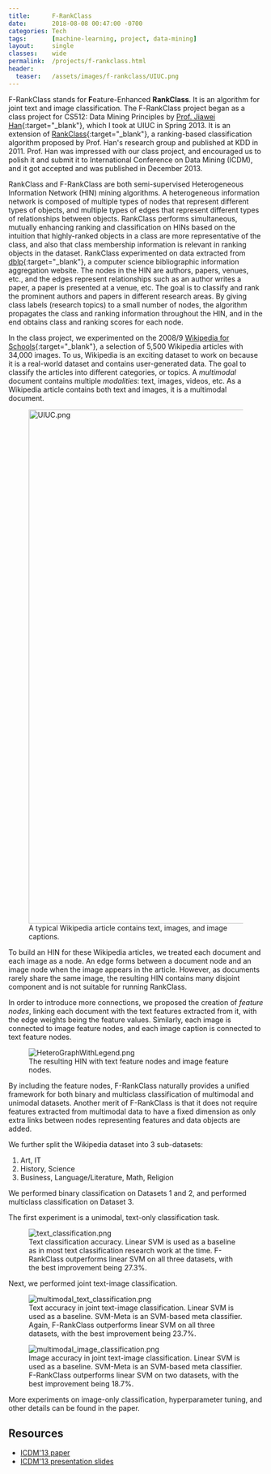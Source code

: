 ```yaml
---
title:      F-RankClass
date:       2018-08-08 00:47:00 -0700
categories: Tech
tags:       [machine-learning, project, data-mining]
layout:     single
classes:    wide
permalink:  /projects/f-rankclass.html
header:
  teaser:   /assets/images/f-rankclass/UIUC.png
---
```


F-RankClass stands for **F**eature-Enhanced **RankClass**. It is an algorithm for joint text and image classification. The F-RankClass project began as a class project for CS512: Data Mining Principles by [Prof. Jiawei Han](https://hanj.cs.illinois.edu/){:target="_blank"}, which I took at UIUC in Spring 2013. It is an extension of [RankClass](http://citeseerx.ist.psu.edu/viewdoc/download?doi=10.1.1.220.2406&rep=rep1&type=pdf){:target="_blank"}, a ranking-based classification algorithm proposed by Prof. Han's research group and published at KDD in 2011. Prof. Han was impressed with our class project, and encouraged us to polish it and submit it to International Conference on Data Mining (ICDM), and it got accepted and was published in December 2013.

RankClass and F-RankClass are both semi-supervised Heterogeneous Information Network (HIN) mining algorithms. A heterogeneous information network is composed of multiple types of nodes that represent different types of objects, and multiple types of edges that represent different types of relationships between objects. RankClass performs simultaneous, mutually enhancing ranking and classification on HINs based on the intuition that highly-ranked objects in a class are more representative of the class, and also that class membership information is relevant in ranking objects in the dataset. RankClass experimented on data extracted from [dblp](https://dblp.org/){:target="_blank"}, a computer science bibliographic information aggregation website. The nodes in the HIN are authors, papers, venues, etc., and the edges represent relationships such as an author writes a paper, a paper is presented at a venue, etc. The goal is to classify and rank the prominent authors and papers in different research areas. By giving class labels (research topics) to a small number of nodes, the algorithm propagates the class and ranking information throughout the HIN, and in the end obtains class and ranking scores for each node.

In the class project, we experimented on the 2008/9 [Wikipedia for Schools](https://en.wikipedia.org/wiki/Wikipedia:Wikipedia_for_Schools){:target="_blank"}, a selection of 5,500 Wikipedia articles with 34,000 images. To us, Wikipedia is an exciting dataset to work on because it is a real-world dataset and contains user-generated data. The goal to classify the articles into different categories, or topics. A *multimodal* document contains multiple *modalities*: text, images, videos, etc. As a Wikipedia article contains both text and images, it is a multimodal document.

<figure>
  <img style="width:1014px ! important;" src="{{site.url}}/assets/images/f-rankclass/UIUC.png" alt="UIUC.png"/>
  <figcaption>A typical Wikipedia article contains text, images, and image captions.</figcaption>
</figure>

To build an HIN for these Wikipedia articles, we treated each document and each image as a node. An edge forms between a document node and an image node when the image appears in the article. However, as documents rarely share the same image, the resulting HIN contains many disjoint component and is not suitable for running RankClass.

In order to introduce more connections, we proposed the creation of *feature nodes*, linking each document with the text features extracted from it, with the edge weights being the feature values. Similarly, each image is connected to image feature nodes, and each image caption is connected to text feature nodes. 

<figure>
  <img src="{{site.url}}/assets/images/f-rankclass/HeteroGraphWithLegend.png" alt="HeteroGraphWithLegend.png"/>
  <figcaption>The resulting HIN with text feature nodes and image feature nodes.</figcaption>
</figure>

By including the feature nodes, F-RankClass naturally provides a unified framework for both binary and multiclass classification of multimodal and unimodal datasets. Another merit of F-RankClass is that it does not require features extracted from multimodal data to have a fixed dimension as only extra links between nodes representing features and data objects are added.

We further split the Wikipedia dataset into 3 sub-datasets: 
1. Art, IT
2. History, Science
3. Business, Language/Literature, Math, Religion

We performed binary classification on Datasets 1 and 2, and performed multiclass classification on Dataset 3.

The first experiment is a unimodal, text-only classification task.

<figure>
  <img src="{{site.url}}/assets/images/f-rankclass/text_classification.png" alt="text_classification.png"/>
  <figcaption>Text classification accuracy. Linear SVM is used as a baseline as in most text classification research work at the time. F-RankClass outperforms linear SVM on all three datasets, with the best improvement being 27.3%.</figcaption>
</figure>

Next, we performed joint text-image classification.

<figure>
  <img src="{{site.url}}/assets/images/f-rankclass/multimodal_text_classification.png" alt="multimodal_text_classification.png"/>
  <figcaption>Text accuracy in joint text-image classification. Linear SVM is used as a baseline. SVM-Meta is an SVM-based meta classifier. Again, F-RankClass outperforms linear SVM on all three datasets, with the best improvement being 23.7%.</figcaption>
</figure>

<figure>
  <img src="{{site.url}}/assets/images/f-rankclass/multimodal_image_classification.png" alt="multimodal_image_classification.png"/>
  <figcaption>Image accuracy in joint text-image classification. Linear SVM is used as a baseline. SVM-Meta is an SVM-based meta classifier. F-RankClass outperforms linear SVM on two datasets, with the best improvement being 18.7%.</figcaption>
</figure>

More experiments on image-only classification, hyperparameter tuning, and other details can be found in the paper.

## Resources
- [ICDM'13 paper](/assets/pdf/f-rankclass/f-rankclass-paper.pdf)
- [ICDM'13 presentation slides](/assets/pdf/f-rankclass/f-rankclass-presentation.pdf)